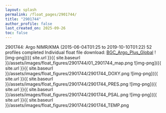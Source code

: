 ```yaml
---
layout: splash
permalink: /float_pages/2901744/
title: "2901744"
author_profile: false
last_created_on: 2025-09-26
toc: false
---
```

 
2901744: Argo NIMR/KMA (2015-06-04T01:25 to 2019-10-10T01:22)
52 profiles completed
Individual float file download: [BGC_Argo_Plus_Global](https://ftp.soest.hawaii.edu/bgc_argo_plus/Individual_Floats/outliers_removed/2901744_Sprof_processed.nc)
![img-png]({{ site.url }}{{ site.baseurl }}/assets/images/float_figures/2901744/01_2901744_map.png
![img-png]({{ site.url }}{{ site.baseurl }}/assets/images/float_figures/2901744/2901744_DOXY.png
![img-png]({{ site.url }}{{ site.baseurl }}/assets/images/float_figures/2901744/2901744_PRES.png
![img-png]({{ site.url }}{{ site.baseurl }}/assets/images/float_figures/2901744/2901744_PSAL.png
![img-png]({{ site.url }}{{ site.baseurl }}/assets/images/float_figures/2901744/2901744_TEMP.png
